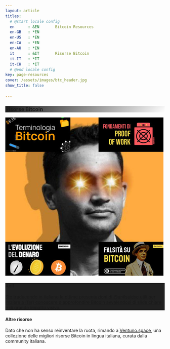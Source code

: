 ```yaml
---
layout: article
titles:
  # @start locale config
  en      : &EN       Bitcoin Resources
  en-GB   : *EN
  en-US   : *EN
  en-CA   : *EN
  en-AU   : *EN
  it      : &IT       Risorse Bitcoin
  it-IT   : *IT
  it-CH   : *IT
  # @end locale config
key: page-resources
cover: /assets/images/btc_header.jpg
show_title: false

---
```


<style>
  .hero-loop--linear-gradient {
    background-image: linear-gradient(135deg, rgba(0, 0, 0, .9), rgba(255, 255, 255, 0)), url("https://raw.githubusercontent.com/loop-btc/loop-btc.github.io/master/assets/images/btc_header.jpg");
  }
  .card__content {
    background-color: #202020;
  }
</style>

<div class="hero hero--dark hero-loop--linear-gradient">
  <div class="hero__content">
    <h3>Risorse Bitcoin</h3>
  </div>
</div>

<div class="grid">
  <div class="cell cell--12 cell--lg-9 content p-2">
    <a href="/anil.html">
      <div class="card">
        <div class="card__image">
          <img class="image" src="https://raw.githubusercontent.com/loop-btc/loop-btc.github.io/master/assets/images/card-anil.jpg"/>
        </div>
        <div class="card__content">
          <div class="card__header">
            <h4>Anil</h4>
          </div>
          <p>Sto traducendo in italiano le ottime presentazioni di @anilsaidso utili per iniziare a (far) conoscere o approfondire Bitcoin avvalendosi di slide chiare e di grande impatto visivo.</p>
        </div>
      </div>
    </a>
  </div>
  <div class="cell cell--12 cell--md-12 cell--lg-3 content p-2;">
      <h4>Altre risorse</h4>
      <p>Dato che non ha senso reinventare la ruota, rimando a <a href="https://ventuno.space">Ventuno.space</a>, una collezione delle migliori risorse Bitcoin in lingua italiana, curata dalla community italiana.</p>
  </div>
</div>
